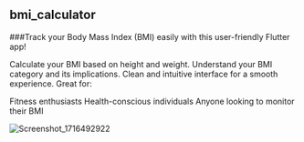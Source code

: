 ## bmi_calculator

###Track your Body Mass Index (BMI) easily with this user-friendly Flutter app!

Calculate your BMI based on height and weight.
Understand your BMI category and its implications.
Clean and intuitive interface for a smooth experience.
Great for:

Fitness enthusiasts
Health-conscious individuals
Anyone looking to monitor their BMI

![Screenshot_1716492922](https://github.com/imziaurrehman/BMI-Calculator/assets/67980329/2ed20bc7-8e20-45d3-a82c-90d146ecfef8)
